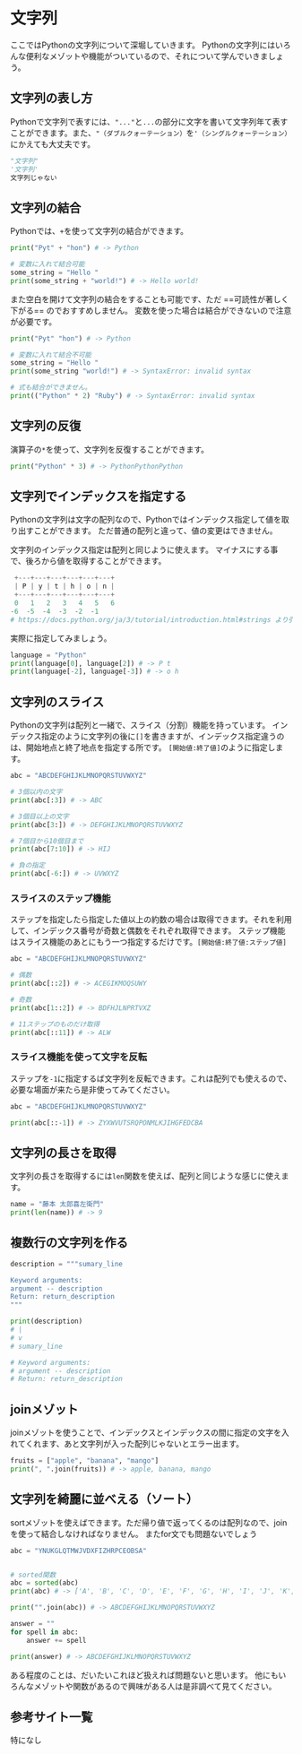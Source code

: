 # 文字列

ここではPythonの文字列について深堀していきます。
Pythonの文字列にはいろんな便利なメゾットや機能がついているので、それについて学んでいきましょう。

## 文字列の表し方

Pythonで文字列で表すには、`"..."`と`...`の部分に文字を書いて文字列年て表すことができます。また、`"（ダブルクォーテーション）`を`'（シングルクォーテーション）`にかえても大丈夫です。

```py title="main.py"
"文字列"
'文字列'
文字列じゃない
```

## 文字列の結合

Pythonでは、`+`を使って文字列の結合ができます。

```py title="main.py"
print("Pyt" + "hon") # -> Python

# 変数に入れて結合可能
some_string = "Hello "
print(some_string + "world!") # -> Hello world!
```

また空白を開けて文字列の結合をすることも可能です、ただ ==可読性が著しく下がる== のでおすすめしません。
変数を使った場合は結合ができないので注意が必要です。

```py title="main.py"
print("Pyt" "hon") # -> Python

# 変数に入れて結合不可能
some_string = "Hello "
print(some_string "world!") # -> SyntaxError: invalid syntax

# 式も結合ができません。
print(("Python" * 2) "Ruby") # -> SyntaxError: invalid syntax
```

## 文字列の反復

演算子の`*`を使って、文字列を反復することができます。

```py title="main.py"
print("Python" * 3) # -> PythonPythonPython
```

## 文字列でインデックスを指定する
Pythonの文字列は文字の配列なので、Pythonではインデックス指定して値を取り出すことができます。
ただ普通の配列と違って、値の変更はできません。

文字列のインデックス指定は配列と同じように使えます。
マイナスにする事で、後ろから値を取得することができます。

```py
 +---+---+---+---+---+---+
 | P | y | t | h | o | n |
 +---+---+---+---+---+---+
 0   1   2   3   4   5   6
-6  -5  -4  -3  -2  -1
# https://docs.python.org/ja/3/tutorial/introduction.html#strings より引用
```

実際に指定してみましょう。

```py title="main.py"
language = "Python"
print(language[0], language[2]) # -> P t
print(language[-2], language[-3]) # -> o h
```

## 文字列のスライス

Pythonの文字列は配列と一緒で、スライス（分割）機能を持っています。
インデックス指定のように文字列の後に`[]`を書きますが、インデックス指定違うのは、開始地点と終了地点を指定する所です。
`[開始値:終了値]`のように指定します。

```py title="main.py"
abc = "ABCDEFGHIJKLMNOPQRSTUVWXYZ"

# 3個以内の文字
print(abc[:3]) # -> ABC

# 3個目以上の文字
print(abc[3:]) # -> DEFGHIJKLMNOPQRSTUVWXYZ

# 7個目から10個目まで
print(abc[7:10]) # -> HIJ

# 負の指定
print(abc[-6:]) # -> UVWXYZ
```

### スライスのステップ機能

ステップを指定したら指定した値以上の約数の場合は取得できます。それを利用して、インデックス番号が奇数と偶数をそれぞれ取得できます。
ステップ機能はスライス機能のあとにもう一つ指定するだけです。`[開始値:終了値:ステップ値]`
```py title="main.py"
abc = "ABCDEFGHIJKLMNOPQRSTUVWXYZ"

# 偶数
print(abc[::2]) # -> ACEGIKMOQSUWY

# 奇数
print(abc[1::2]) # -> BDFHJLNPRTVXZ

# 11ステップのものだけ取得
print(abc[::11]) # -> ALW
```

### スライス機能を使って文字を反転

ステップを`-1`に指定するば文字列を反転できます。これは配列でも使えるので、必要な場面が来たら是非使ってみてください。

```py title="main.py"
abc = "ABCDEFGHIJKLMNOPQRSTUVWXYZ"

print(abc[::-1]) # -> ZYXWVUTSRQPONMLKJIHGFEDCBA
```

## 文字列の長さを取得

文字列の長さを取得するには`len`関数を使えば、配列と同じような感じに使えます。

```py title="main.py"
name = "藤本 太郎喜左衛門"
print(len(name)) # -> 9
```

## 複数行の文字列を作る
```py title="main.py"
description = """sumary_line

Keyword arguments:
argument -- description
Return: return_description
"""

print(description)
# |
# v
# sumary_line

# Keyword arguments:
# argument -- description
# Return: return_description
```

## joinメゾット

joinメゾットを使うことで、インデックスとインデックスの間に指定の文字を入れてくれます、あと文字列が入った配列じゃないとエラー出ます。

```py title="main.py"
fruits = ["apple", "banana", "mango"]
print(", ".join(fruits)) # -> apple, banana, mango
```


## 文字列を綺麗に並べえる（ソート）

sortメゾットを使えばできます。ただ帰り値で返ってくるのは配列なので、joinを使って結合しなければなりません。
またfor文でも問題ないでしょう

```py title="main.py"
abc = "YNUKGLQTMWJVDXFIZHRPCEOBSA"


# sorted関数
abc = sorted(abc)
print(abc) # -> ['A', 'B', 'C', 'D', 'E', 'F', 'G', 'H', 'I', 'J', 'K', 'L', 'M', 'N', 'O', 'P', 'Q', 'R', 'S', 'T', 'U', 'V', 'W', 'X', 'Y', 'Z']

print("".join(abc)) # -> ABCDEFGHIJKLMNOPQRSTUVWXYZ

answer = ""
for spell in abc:
    answer += spell

print(answer) # -> ABCDEFGHIJKLMNOPQRSTUVWXYZ
```

ある程度のことは、だいたいこれほど扱えれば問題ないと思います。
他にもいろんなメゾットや関数があるので興味がある人は是非調べて見てください。

## 参考サイト一覧
特になし
